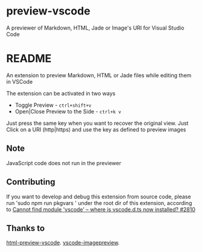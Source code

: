 # preview-vscode

A previewer of Markdown, HTML, Jade or Image's URI for Visual Studio Code
# README

An extension to preview Markdown, HTML or Jade files while editing them in VSCode

The extension can be activated in two ways

* Toggle Preview - `ctrl+shift+v`
* Open|Close Preview to the Side - `ctrl+k v`

Just press the same key when you want to recover the original view.
Just Click on a URI (http|https) and use the key as defined to preview images

## Note

JavaScript code does not run in the previewer

## Contributing

If you want to develop and debug this extension from source code, please run 'sudo npm run pkgvars ' under the root dir of this extension,
according to [Cannot find module 'vscode' – where is vscode.d.ts now installed? #2810](https://github.com/Microsoft/vscode/issues/2810)

## Thanks to
[html-preview-vscode](https://github.com/tht13/html-preview-vscode.git).
[vscode-imagepreview](https://github.com/buzzfrog/vscode-imagepreview.git).